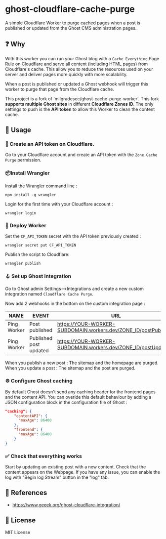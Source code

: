 # ghost-cloudflare-cache-purge

A simple Cloudflare Worker to purge cached pages when a post is published or updated from the Ghost CMS administration pages.

## ❓ Why

With this worker you can run your Ghost blog with a `Cache Everything` Page Rule on Cloudflare and serve all content (including HTML pages) from Cloudflare's cache. This allow you to reduce the resources used on your server and deliver pages more quickly with more scalability.

When a post is published or updated a Ghost webhook will trigger this worker to purge that page from the Cloudflare cache.

This project is a fork of 'milgradesec/ghost-cache-purge-worker'.
This fork __supports multiple Ghost sites__ in different __Cloudflare Zones ID__. 
The only settings to push is the __API token__ to allow this Worker to clean the content cache.

## 📙 Usage

### 🔑 Create an API token on Cloudflare.

Go to your Cloudflare account and create an API token with the `Zone.Cache Purge` permission.

### 📦Install Wrangler

Install the Wrangler command line : 

```shell
npm install -g wrangler
```

Login for the first time with your Cloudflare account :

```shell
wrangler login
```

### 🚀 Deploy Worker

Set the `CF_API_TOKEN` secret with the API token previously created :

```shell
wrangler secret put CF_API_TOKEN
```

Publish the script to Cloudflare:

```shell
wrangler publish
```

### 🪝 Set up Ghost integration

Go to Ghost admin Settings-->Integrations and create a new custom integration named `Cloudflare Cache Purge`.

Now add 2 webhooks in the bottom on the custom integration page : 

| NAME        | EVENT                  | URL                                                                    | 
| ----------- | ---------------------- | ---------------------------------------------------------------------- |
| Ping Worker | Post published         | <https://YOUR-WORKER-SUBDOMAIN.workers.dev/ZONE_ID/postPublished> | 
| Ping Worker | Published post updated | <https://YOUR-WORKER-SUBDOMAIN.workers.dev/ZONE_ID/postUpdated>  | 

When you publish a new post : The sitemap and the homepage are purged.
When you update a post : The sitemap and the post are purged.

### ⚙️ Configure Ghost caching 

By default Ghost doesn't send any caching header for the frontend pages and the content API.
You can overide this default behaviour by adding a JSON configuration block in the configuration file of Ghost :

```json
"caching": {
    "contentAPI": {
      "maxAge": 86400
    },
    "frontend": {
      "maxAge": 86400
    }
}
```

### ✅ Check that everything works 

Start by updating an existing post with a new content. Check that the content appears on the Webpage.
If you have any issue, you can enable the log with "Begin log Stream" button in the "log" tab.

## 🔗 References

* https://www.geeek.org/ghost-cloudflare-integration/

## 📜 License

MIT License
